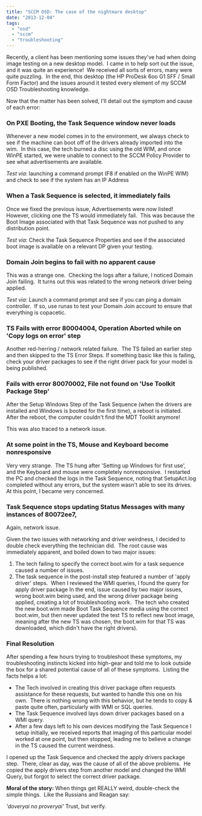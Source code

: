 ```yaml
---
title: "SCCM OSD: The case of the nightmare desktop"
date: "2013-12-04"
tags: 
  - "osd"
  - "sccm"
  - "troubleshooting"
---
```


Recently, a client has been mentioning some issues they've had when doing image testing on a new desktop model.  I came in to help sort out the issue, and it was quite an experience!  We received all sorts of errors, many were quite puzzling.  In the end, this desktop (the HP ProDesk 6oo G1 SFF / Small Form Factor) and the issues around it tested every element of my SCCM OSD Troubleshooting knowledge. 

Now that the matter has been solved, I'll detail out the symptom and cause of each error:

### On PXE Booting, the Task Sequence window never loads

Whenever a new model comes in to the environment, we always check to see if the machine can boot off of the drivers already imported into the wim.  In this case, the tech burned a disc using the old WIM, and once WinPE started, we were unable to connect to the SCCM Policy Provider to see what advertisements are available.

_Test via_: launching a command prompt (F8 if enabled on the WinPE WIM) and check to see if the system has an IP Address

### When a Task Sequence is selected, it immediately fails

Once we fixed the previous issue, Advertisements were now listed!  However, clicking one the TS would immediately fail.  This was because the Boot Image associated with that Task Sequence was not pushed to any distribution point.

_Test via_: Check the Task Sequence Properties and see if the associated boot image is available on a relevant DP given your testing.

### Domain Join begins to fail with no apparent cause

This was a strange one.  Checking the logs after a failure, I noticed Domain Join failing.  It turns out this was related to the wrong network driver being applied.

_Test via:_ Launch a command prompt and see if you can ping a domain controller.  If so, use runas to test your Domain Join account to ensure that everything is copacetic.

### TS Fails with error 80004004, Operation Aborted while on 'Copy logs on error' step

Another red-herring / network related failure.  The TS failed an earlier step and then skipped to the TS Error Steps. If something basic like this is failing, check your driver packages to see if the right driver pack for your model is being published.

### Fails with error 80070002, File not found on 'Use Toolkit Package Step'

After the Setup Windows Step of the Task Sequence (when the drivers are installed and Windows is booted for the first time), a reboot is initiated.  After the reboot, the computer couldn't find the MDT Toolkit anymore!

This was also traced to a network issue.

### At some point in the TS, Mouse and Keyboard become nonresponsive

Very very strange.  The TS hung after 'Setting up Windows for first use', and the Keyboard and mouse were completely nonresponsive.  I restarted the PC and checked the logs in the Task Sequence, noting that SetupAct.log completed without any errors, but the system wasn't able to see its drives.  At this point, I became very concerned.

### Task Sequence stops updating Status Messages with many instances of 80072ee7,

Again, network issue.

Given the two issues with networking and driver weirdness, I decided to double check everything the technician did.  The root cause was immediately apparent, and boiled down to two major issues:

1. The tech failing to specify the correct boot.wim for a task sequence caused a number of issues.
2. The task sequence in the post-install step featured a number of 'apply driver' steps.  When I reviewed the WMI queries, I found the query for apply driver package In the end, issue caused by two major issues, wrong boot.wim being used, and the wrong driver package being applied, creating a lot of troubleshooting work.  The tech who created the new boot.wim made Boot Task Sequence media using the correct boot.wim, but then never updated the test TS to reflect new boot image, meaning after the new TS was chosen, the boot.wim for that TS was downloaded, which didn't have the right drivers).

### Final Resolution

After spending a few hours trying to troubleshoot these symptoms, my troubleshooting instincts kicked into high-gear and told me to look outside the box for a shared potential cause of all of these symptoms.  Listing the facts helps a lot:

- The Tech involved in creating this driver package often requests assistance for these requests, but wanted to handle this one on his own.  There is nothing wrong with this behavior, but he tends to copy & paste quite often, particularly with WMI or SQL queries.
- The Task Sequence involved lays down driver packages based on a WMI query.
- After a few days left to his own devices modifying the Task Sequence I setup initially, we received reports that imaging of this particular model worked at one point, but then stopped, leading me to believe a change in the TS caused the current weirdness.

I opened up the Task Sequence and checked the apply drivers package step.  There, clear as day, was the cause of all of the above problems.  He copied the apply drivers step from another model and changed the WMI Query, but forgot to select the correct driver package.

**Moral of the story:** When things get REALLY weird, double-check the simple things.  Like the Russians and Reagan say:

_'doveryai no proveryai'_ Trust, but verify.

